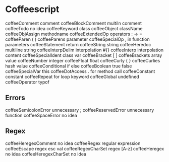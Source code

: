 Coffeescript
============

coffeeComment          comment
coffeeBlockComment     multiln comment
coffeeTodo             no idea
coffeeKeyword          class
coffeeObject           className
coffeeObjAssign        methodname
coffeeExtendedOp       operators : -> =
coffeeParen            ( )
coffeeParens           parameter
coffeeSpecialOp        , in function parameters
coffeeStatement        return
coffeeString           string
coffeeHeredoc          multiline string
coffeeInterpDelim      interpolation #{}
coffeeInterp           interpolation content
coffeeSpecialIdent     class var
coffeeBracket          [ ]
coffeeBrackets         array value
coffeeNumber           integer
coffeeFloat            float
coffeeCurly            { }
coffeeCurlies          hash value
coffeeConditional      if else
coffeeBoolean          true false
coffeeSpecialVar       this
coffeeDotAccess        . for method call
coffeeConstant         constant
coffeeRepeat           for loop keyword
coffeeGlobal           undefined
coffeeOperator         typof

Errors
------

coffeeSemicolonError   unnecessary ;
coffeeReservedError    unnecessary function
coffeeSpaceError       no idea

Regex
-----

coffeeHeregexComment   no idea
coffeeRegex            regular expression
coffeeEscape           regex esc val
coffeeRegexCharSet     regex [A-z]
coffeeHeregex          no idea
coffeeHeregexCharSet   no idea
